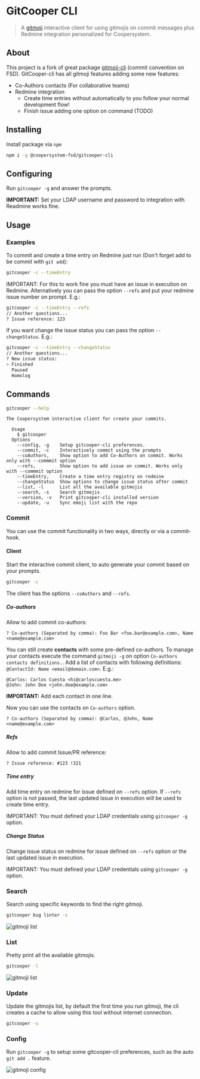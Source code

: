 # GitCooper CLI

> A [gitmoji](https://github.com/carloscuesta/gitmoji) interactive client for using gitmojis on commit messages plus Redmine integration personalized for Coopersystem.

## About

This project is a fork of great package [gitmoji-cli](https://github.com/carloscuesta/gitmoji) (commit convention on FSD). GitCooper-cli has all gitmoji features adding some new features:

- Co-Authors contacts (For collaborative teams)
- Redmine integration
  - Create time entries without automatically to you follow your normal development flow!
  - Finish issue adding one option on command (TODO)

## Installing

Install package via `npm`

```sh
npm i -g @coopersystem-fsd/gitcooper-cli
```

## Configuring

Run `gitcooper -g` and answer the prompts.

**IMPORTANT:** Set your LDAP username and password to integration with Readmine works fine.

## Usage

### Examples

To commit and create a time entry on Redmine just run (Don't forget add to be commit with `git add`):

```sh
gitcooper -c --timeEntry
```

IMPORTANT: For this to work fine you must have an issue in execution on Redmine. Alternatively you can pass the option `--refs` and put your redmine issue number on prompt. E.g.:

```sh
gitcooper -c --timeEntry --refs
// Another questions...
? Issue reference: 123
```

If you want change the issue status you can pass the option `--changeStatus`. E.g.:

```sh
gitcooper -c --timeEntry --changeStatus
// Another questions...
? New issue status:
> Finished
  Paused
  Homolog
```

## Commands

```sh
gitcooper --help
```

```
The Coopersystem interactive client for create your commits.

  Usage
    $ gitcooper
  Options
    --config, -g    Setup gitcooper-cli preferences.
    --commit, -c    Interactively commit using the prompts
    --coAuthors,    Show option to add Co-Authors on commit. Works only with --commmit option
    --refs,         Show option to add issue on commit. Works only with --commmit option
    --timeEntry,    Create a time entry registry on redmine
    --changeStatus  Show options to change issue status after commit
    --list, -l      List all the available gitmojis
    --search, -s    Search gitmojis
    --version, -v   Print gitcooper-cli installed version
    --update, -u    Sync emoji list with the repo
```

### Commit

You can use the commit functionality in two ways, directly or via a commit-hook.

#### Client

Start the interactive commit client, to auto generate your commit based on your prompts.

```bash
gitcooper -c
```

The client has the options `--coAuthors` and `--refs`.

##### Co-authors

Allow to add commit co-authors:

```
? Co-authors (Separated by comma): Foo Bar <foo.bar@example.com>, Name <name@example.com>
```

You can still create **contacts** with some pre-defined co-authors. To manage your contacts execute the command `gitmoji -g` on option `Co-authors contacts definitions.`. Add a list of contacts with following definitions: `@ContactId: Name <email@domain.com>`. E.g.:

```
@Carlos: Carlos Cuesta <hi@carloscuesta.me>
@John: John Doe <john.doe@example.com>
```

**IMPORTANT:** Add each contact in one line.

Now you can use the contacts on `Co-authors` option.

```
? Co-authors (Separated by comma): @Carlos, @John, Name <name@example.com>
```

##### Refs

Allow to add commit Issue/PR reference:

```
? Issue reference: #123 !321
```

##### Time entry

Add time entry on redmine for issue defined on `--refs` option. If `--refs` option is not passed, the last updated issue in execution will be used to create time entry.

IMPORTANT: You must defined your LDAP credentials using `gitcooper -g` option.

##### Change Status

Change issue status on redmine for issue defined on `--refs` option or the last updated issue in execution.

IMPORTANT: You must defined your LDAP credentials using `gitcooper -g` option.

### Search

Search using specific keywords to find the right gitmoji.

```bash
gitcooper bug linter -s
```

![gitmoji list](https://user-images.githubusercontent.com/7629661/41189878-d24a3b78-6bd4-11e8-8d47-c8edf3b87e53.png)

### List

Pretty print all the available gitmojis.

```bash
gitcooper -l
```

![gitmoji list](https://user-images.githubusercontent.com/7629661/41189877-d22b145a-6bd4-11e8-97f8-a8e36bcab062.png)

### Update

Update the gitmojis list, by default the first time you run gitmoji, the cli creates a cache to allow using this tool without internet connection.

```bash
gitcooper -u
```

### Config

Run `gitcooper -g` to setup some gitcooper-cli preferences, such as the auto `git add .` feature.

![gitmoji config](https://user-images.githubusercontent.com/7629661/41189876-d21167ee-6bd4-11e8-9008-4c987502f307.png)
